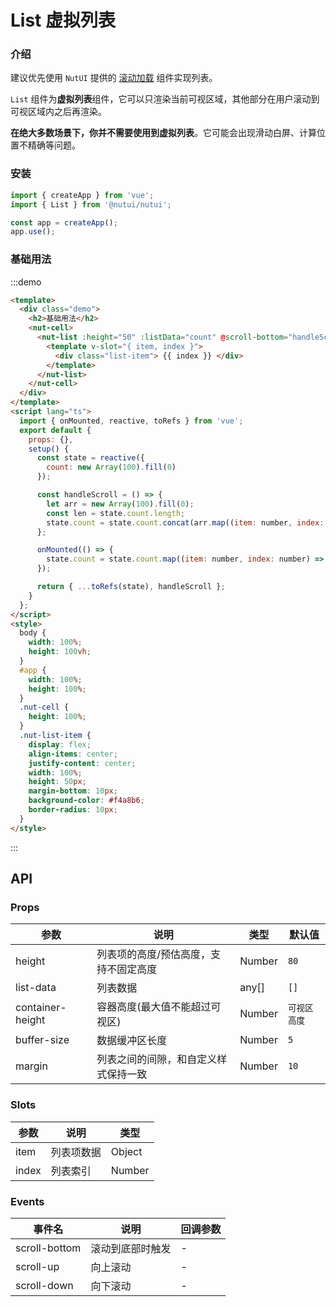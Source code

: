 # List 虚拟列表

### 介绍

建议优先使用 `NutUI` 提供的 [滚动加载](#/zh-CN/component/infiniteloading) 组件实现列表。

`List` 组件为**虚拟列表**组件，它可以只渲染当前可视区域，其他部分在用户滚动到可视区域内之后再渲染。

**在绝大多数场景下，你并不需要使用到虚拟列表**。它可能会出现滑动白屏、计算位置不精确等问题。

### 安装

```javascript
import { createApp } from 'vue';
import { List } from '@nutui/nutui';

const app = createApp();
app.use();
```

### 基础用法

:::demo

```html
<template>
  <div class="demo">
    <h2>基础用法</h2>
    <nut-cell>
      <nut-list :height="50" :listData="count" @scroll-bottom="handleScroll">
        <template v-slot="{ item, index }">
          <div class="list-item"> {{ index }} </div>
        </template>
      </nut-list>
    </nut-cell>
  </div>
</template>
<script lang="ts">
  import { onMounted, reactive, toRefs } from 'vue';
  export default {
    props: {},
    setup() {
      const state = reactive({
        count: new Array(100).fill(0)
      });

      const handleScroll = () => {
        let arr = new Array(100).fill(0);
        const len = state.count.length;
        state.count = state.count.concat(arr.map((item: number, index: number) => len + index + 1));
      };

      onMounted(() => {
        state.count = state.count.map((item: number, index: number) => index + 1);
      });

      return { ...toRefs(state), handleScroll };
    }
  };
</script>
<style>
  body {
    width: 100%;
    height: 100vh;
  }
  #app {
    width: 100%;
    height: 100%;
  }
  .nut-cell {
    height: 100%;
  }
  .nut-list-item {
    display: flex;
    align-items: center;
    justify-content: center;
    width: 100%;
    height: 50px;
    margin-bottom: 10px;
    background-color: #f4a8b6;
    border-radius: 10px;
  }
</style>
```

:::

## API

### Props

| 参数 | 说明 | 类型 | 默认值 |
|  ---  |  ---  |  ---  |  ---  |
| height | 列表项的高度/预估高度，支持不固定高度 | Number | `80` |
| list-data | 列表数据 | any[] | `[]` |
| container-height | 容器高度(最大值不能超过可视区) | Number | `可视区高度` |
| buffer-size | 数据缓冲区长度 | Number | `5` |
| margin | 列表之间的间隙，和自定义样式保持一致 | Number | `10` |

### Slots

| 参数 | 说明 | 类型 |
|  ---  |  ---  |  ---  |
| item | 列表项数据 | Object |
| index | 列表索引 | Number |

### Events

| 事件名 | 说明 | 回调参数 |
|  ---  |  ---  |  ---  |
| scroll-bottom | 滚动到底部时触发 | - |
| scroll-up | 向上滚动 | - |
| scroll-down | 向下滚动 | - |
